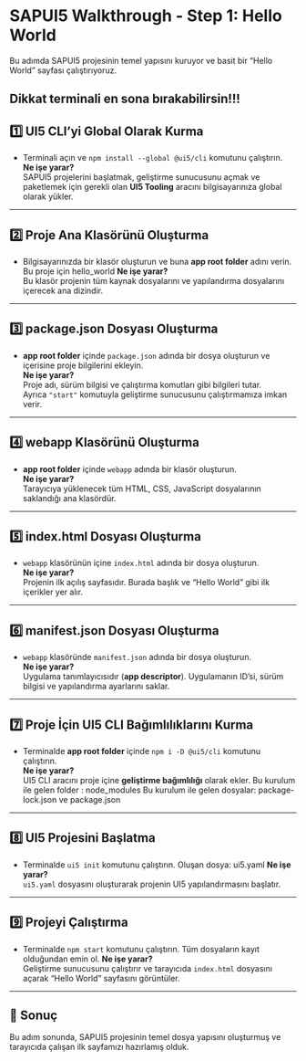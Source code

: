 # SAPUI5 Walkthrough - Step 1: Hello World

Bu adımda SAPUI5 projesinin temel yapısını kuruyor ve basit bir “Hello World” sayfası çalıştırıyoruz.

Dikkat terminali en sona bırakabilirsin!!!
---

## 1️⃣ UI5 CLI’yi Global Olarak Kurma
- Terminali açın ve `npm install --global @ui5/cli` komutunu çalıştırın.  
**Ne işe yarar?**  
SAPUI5 projelerini başlatmak, geliştirme sunucusunu açmak ve paketlemek için gerekli olan **UI5 Tooling** aracını bilgisayarınıza global olarak yükler.

---

## 2️⃣ Proje Ana Klasörünü Oluşturma
- Bilgisayarınızda bir klasör oluşturun ve buna **app root folder** adını verin. Bu proje için hello_world
**Ne işe yarar?**  
Bu klasör projenin tüm kaynak dosyalarını ve yapılandırma dosyalarını içerecek ana dizindir.

---

## 3️⃣ package.json Dosyası Oluşturma
- **app root folder** içinde `package.json` adında bir dosya oluşturun ve içerisine proje bilgilerini ekleyin.  
**Ne işe yarar?**  
Proje adı, sürüm bilgisi ve çalıştırma komutları gibi bilgileri tutar.  
Ayrıca `"start"` komutuyla geliştirme sunucusunu çalıştırmamıza imkan verir.

---

## 4️⃣ webapp Klasörünü Oluşturma
- **app root folder** içinde `webapp` adında bir klasör oluşturun.  
**Ne işe yarar?**  
Tarayıcıya yüklenecek tüm HTML, CSS, JavaScript dosyalarının saklandığı ana klasördür.

---

## 5️⃣ index.html Dosyası Oluşturma
- `webapp` klasörünün içine `index.html` adında bir dosya oluşturun.  
**Ne işe yarar?**  
Projenin ilk açılış sayfasıdır. Burada başlık ve “Hello World” gibi ilk içerikler yer alır.

---

## 6️⃣ manifest.json Dosyası Oluşturma
- `webapp` klasöründe `manifest.json` adında bir dosya oluşturun.  
**Ne işe yarar?**  
Uygulama tanımlayıcısıdır (**app descriptor**). Uygulamanın ID’si, sürüm bilgisi ve yapılandırma ayarlarını saklar.

---

## 7️⃣ Proje İçin UI5 CLI Bağımlılıklarını Kurma
- Terminalde **app root folder** içinde `npm i -D @ui5/cli` komutunu çalıştırın.  
**Ne işe yarar?**  
UI5 CLI aracını proje içine **geliştirme bağımlılığı** olarak ekler.
Bu kurulum ile gelen folder : node_modules
Bu kurulum ile gelen dosyalar: package-lock.json ve package.json

---

## 8️⃣ UI5 Projesini Başlatma
- Terminalde `ui5 init` komutunu çalıştırın. 
Oluşan dosya: ui5.yaml
**Ne işe yarar?**  
`ui5.yaml` dosyasını oluşturarak projenin UI5 yapılandırmasını başlatır.

---

## 9️⃣ Projeyi Çalıştırma
- Terminalde `npm start` komutunu çalıştırın. Tüm dosyaların kayıt olduğundan emin ol. 
**Ne işe yarar?**  
Geliştirme sunucusunu çalıştırır ve tarayıcıda `index.html` dosyasını açarak “Hello World” sayfasını görüntüler.

---

## 📌 Sonuç
Bu adım sonunda, SAPUI5 projesinin temel dosya yapısını oluşturmuş ve tarayıcıda çalışan ilk sayfamızı hazırlamış olduk.

